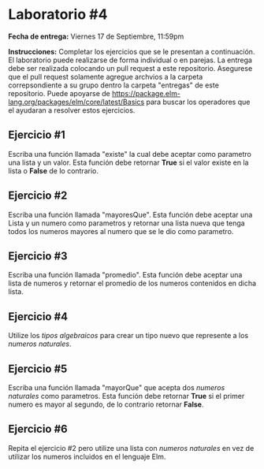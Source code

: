 # Laboratorio #4

**Fecha de entrega:** Viernes 17 de Septiembre, 11:59pm

**Instrucciones:** Completar los ejercicios que se le presentan a continuación. El laboratorio puede realizarse de forma individual o en parejas. La entrega debe ser realizada colocando un pull request a este repositorio. Asegurese que el pull request solamente agregue archvios a la carpeta correpsondiente a su grupo dentro la carpeta "entregas" de este repositorio. Puede apoyarse de https://package.elm-lang.org/packages/elm/core/latest/Basics para buscar los operadores que el ayudaran a resolver estos ejercicios.

## Ejercicio #1

Escriba una función llamada "existe" la cual debe aceptar como parametro una lista y un valor. Esta función debe retornar **True** si el valor existe en la lista o **False** de lo contrario.

## Ejercicio #2

Escriba una función llamada "mayoresQue". Esta función debe aceptar una Lista y un numero como parametros y retornar una lista nueva que tenga todos los numeros mayores al numero que se le dio como parametro.

## Ejercicio #3

Escriba una función llamada "promedio". Esta función debe aceptar una lista de numeros y retornar el promedio de los numeros contenidos en dicha lista.

## Ejercicio #4

Utilize los *tipos algebraicos* para crear un tipo nuevo que represente a los *numeros naturales*.

## Ejercicio #5

Escriba una función llamada "mayorQue" que acepta dos *numeros naturales* como parametros. Esta función debe retornar **True** si el primer numero es mayor al segundo, de lo contrario retornar **False**. 

## Ejercicio #6

Repita el ejercicio #2 pero utilize una lista con *numeros naturales* en vez de utilizar los numeros incluidos en el lenguaje Elm.